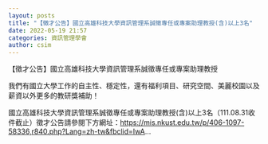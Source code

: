 ```yaml
---
layout: posts
title: "【徵才公告】國立高雄科技大學資訊管理系誠徵專任或專案助理教授(含)以上3名"
date: 2022-05-19 21:57
categories: 資訊管理學會
author: csim
---
```


【徵才公告】國立高雄科技大學資訊管理系誠徵專任或專案助理教授

我們有國立大學工作的自主性、穩定性，還有福利項目、研究空間、美麗校園以及薪資以外更多的教研獎補助！

國立高雄科技大學資訊管理系誠徵專任或專案助理教授(含)以上3名（111.08.31收件截止）徵才公告請參閱下方網址：https://mis.nkust.edu.tw/p/406-1097-58336,r840.php?Lang=zh-tw&fbclid=IwA...

 
